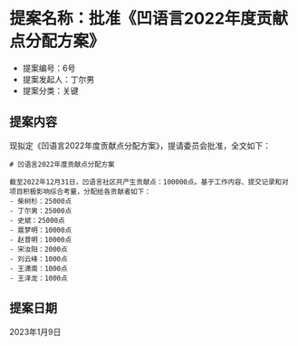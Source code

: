 # 提案名称：批准《凹语言2022年度贡献点分配方案》

- 提案编号：6号
- 提案发起人：丁尔男
- 提案分类：关键

## 提案内容

现拟定《凹语言2022年度贡献点分配方案》，提请委员会批准，全文如下：

```
# 凹语言2022年度贡献点分配方案

截至2022年12月31日，凹语言社区共产生贡献点：100000点。基于工作内容、提交记录和对项目积极影响综合考量，分配给各贡献者如下：
- 柴树杉：25000点
- 丁尔男：25000点
- 史斌：25000点
- 扈梦明：10000点
- 赵普明：10000点
- 宋汝阳：2000点
- 刘云峰：1000点
- 王潇南：1000点
- 王泽龙：1000点
```

## 提案日期

2023年1月9日
